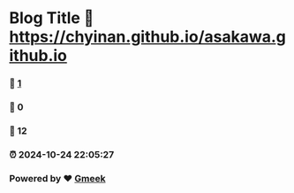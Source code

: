 # Blog Title :link: https://chyinan.github.io/asakawa.github.io 
### :page_facing_up: [1](https://chyinan.github.io/asakawa.github.io/tag.html) 
### :speech_balloon: 0 
### :hibiscus: 12 
### :alarm_clock: 2024-10-24 22:05:27 
### Powered by :heart: [Gmeek](https://github.com/Meekdai/Gmeek)
